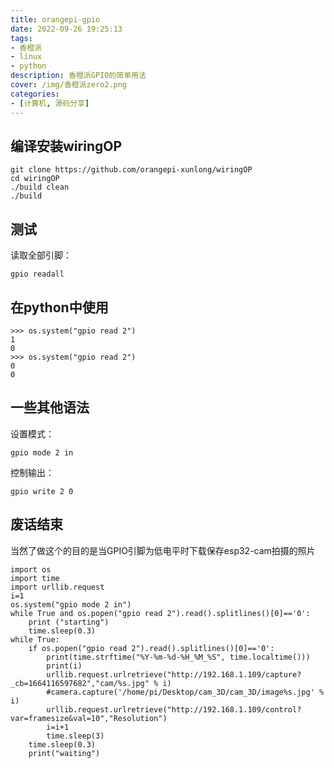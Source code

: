 ```yaml
---
title: orangepi-gpio
date: 2022-09-26 19:25:13
tags:
- 香橙派
- linux
- python
description: 香橙派GPIO的简单用法
cover: /img/香橙派zero2.png
categories: 
- [计算机, 源码分享]
---
```

## 编译安装wiringOP
```
git clone https://github.com/orangepi-xunlong/wiringOP
cd wiringOP
./build clean
./build
```
## 测试
读取全部引脚：
```
gpio readall
```
## 在python中使用
```
>>> os.system("gpio read 2")
1
0
>>> os.system("gpio read 2")
0
0
```
## 一些其他语法
设置模式：
```
gpio mode 2 in
```
控制输出：
```
gpio write 2 0
```
## 废话结束
当然了做这个的目的是当GPIO引脚为低电平时下载保存esp32-cam拍摄的照片
```
import os
import time
import urllib.request
i=1
os.system("gpio mode 2 in")
while True and os.popen("gpio read 2").read().splitlines()[0]=='0':
    print ("starting")
    time.sleep(0.3)
while True:
    if os.popen("gpio read 2").read().splitlines()[0]=='0':
        print(time.strftime("%Y-%m-%d-%H_%M_%S", time.localtime()))
        print(i)
        urllib.request.urlretrieve("http://192.168.1.109/capture?_cb=1664116597682","cam/%s.jpg" % i)
        #camera.capture('/home/pi/Desktop/cam_3D/cam_3D/image%s.jpg' % i)
        urllib.request.urlretrieve("http://192.168.1.109/control?var=framesize&val=10","Resolution")
        i=i+1
        time.sleep(3)
    time.sleep(0.3)
    print("waiting")
```